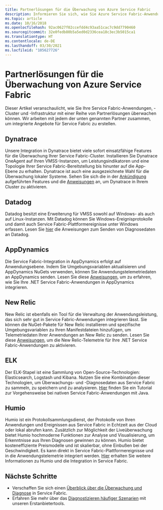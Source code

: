 ```yaml
---
title: Partnerlösungen für die Überwachung von Azure Service Fabric
description: Informieren Sie sich, wie Sie Azure Service Fabric-Anwendungen, -Cluster, und -Infrastruktur mit Überwachungslösungen von Partnern überwachen.
ms.topic: article
ms.date: 10/16/2018
ms.openlocfilehash: 92ac0627f02ccefdd4c93aa51cac7c9dd7790460
ms.sourcegitcommit: 32e0fedb80b5a5ed0d2336cea18c3ec3b5015ca1
ms.translationtype: HT
ms.contentlocale: de-DE
ms.lasthandoff: 03/30/2021
ms.locfileid: "105627726"
---
```

# <a name="azure-service-fabric-monitoring-partners"></a>Partnerlösungen für die Überwachung von Azure Service Fabric

Dieser Artikel veranschaulicht, wie Sie Ihre Service Fabric-Anwendungen, -Cluster und -Infrastruktur mit einer Reihe von Partnerlösungen überwachen können. Wir arbeiten mit jedem der unten genannten Partner zusammen, um integrierte Angebote für Service Fabric zu erstellen.

## <a name="dynatrace"></a>Dynatrace

Unsere Integration in Dynatrace bietet viele sofort einsatzfähige Features für die Überwachung Ihrer Service Fabric-Cluster. Installieren Sie Dynatrace OneAgent auf Ihren VMSS-Instanzen, um Leistungsindikatoren und eine Topologie Ihrer Service Fabric-Bereitstellung bis hinunter auf die App-Ebene zu erhalten. Dynatrace ist auch eine ausgezeichnete Wahl für die Überwachung lokaler Systeme. Sehen Sie sich die in der [Ankündigung](https://www.dynatrace.com/news/blog/automatic-end-to-end-service-fabric-monitoring-with-dynatrace/) aufgeführten Features und die [Anweisungen](https://www.dynatrace.com/news/blog/automatic-end-to-end-service-fabric-monitoring-with-dynatrace/) an, um Dynatrace in Ihrem Cluster zu aktivieren. 

## <a name="datadog"></a>Datadog

Datadog besitzt eine Erweiterung für VMSS sowohl auf Windows- als auch auf Linux-Instanzen. Mit Datadog können Sie Windows-Ereignisprotokolle und damit auch Service Fabric-Plattformereignisse unter Windows erfassen. Lesen Sie [hier](https://www.datadoghq.com/blog/azure-monitoring-enhancements/#integrate-with-azure-service-fabric) die Anweisungen zum Senden von Diagnosedaten an Datadog.

## <a name="appdynamics"></a>AppDynamics

Die Service Fabric-Integration in AppDynamics erfolgt auf Anwendungsebene. Indem Sie Umgebungsvariablen aktualisieren und AppDynamics NuGets verwenden, können Sie Anwendungstelemetriedaten an AppDynamics senden. Lesen Sie diese [Anweisungen](https://docs.appdynamics.com/display/AZURE/Install+AppDynamics+for+Azure+Service+Fabric), um zu erfahren, wie Sie Ihre .NET Service Fabric-Anwendungen in AppDynamics integrieren.

## <a name="new-relic"></a>New Relic

New Relic ist ebenfalls ein Tool für die Verwaltung der Anwendungsleistung, das sich sehr gut in Service Fabric-Anwendungen integrieren lässt. Sie können die NuGet-Pakete für New Relic installieren und spezifische Umgebungsvariablen zu Ihren Manifestdateien hinzufügen, um Telemetriedaten Ihrer Anwendungen an New Relic zu senden. Lesen Sie diese [Anweisungen](https://docs.newrelic.com/docs/agents/net-agent/azure-installation/install-net-agent-azure-service-fabric), um die New Relic-Telemetrie für Ihre .NET Service Fabric-Anwendungen zu aktivieren.

## <a name="elk"></a>ELK 

Der ELK-Stapel ist eine Sammlung von Open-Source-Technologien: Elasticsearch, Logstash und Kibana. Nutzen Sie eine Kombination dieser Technologien, um Überwachungs- und -Diagnosedaten aus Service Fabric zu sammeln, zu speichern und zu analysieren. [Hier](service-fabric-tutorial-java-elk.md) finden Sie ein Tutorial zur Vorgehensweise bei nativen Service Fabric-Anwendungen mit Java. 

## <a name="humio"></a>Humio

Humio ist ein Protokollsammlungsdienst, der Protokolle von Ihren Anwendungen und Ereignissen aus Service Fabric in Echtzeit aus der Cloud oder lokal abrufen kann. Zusätzlich zur Möglichkeit der Liveüberwachung bietet Humio hochmoderne Funktionen zur Analyse und Visualisierung, um Erkenntnisse aus Ihren Diagnosen gewinnen zu können. Humio bietet kosteneffiziente Preismodelle und ist skalierbar, ohne Einbußen bei der Geschwindigkeit. Es kann direkt in Service Fabric-Plattformereignisse und in die Anwendungstelemetrie integriert werden. [Hier](https://github.com/humio/service-fabric-humio) erhalten Sie weitere Informationen zu Humio und die Integration in Service Fabric.

## <a name="next-steps"></a>Nächste Schritte

* Verschaffen Sie sich einen [Überblick über die Überwachung und Diagnose](service-fabric-diagnostics-overview.md) in Service Fabric.
* Erfahren Sie mehr über das [Diagnostizieren häufiger Szenarien](service-fabric-diagnostics-common-scenarios.md) mit unseren Erstanbietertools.

